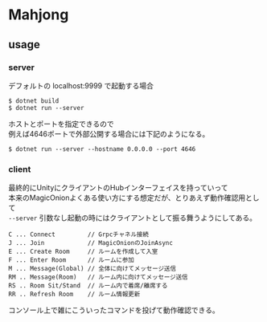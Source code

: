 # Mahjong

## usage

### server

デフォルトの localhost:9999 で起動する場合

```
$ dotnet build
$ dotnet run --server
```

ホストとポートを指定できるので  
例えば4646ポートで外部公開する場合には下記のようになる。

```
$ dotnet run --server --hostname 0.0.0.0 --port 4646
```

### client

最終的にUnityにクライアントのHubインターフェイスを持っていって  
本来のMagicOnionよくある使い方にする想定だが、とりあえず動作確認用として  
`--server` 引数なし起動の時にはクライアントとして振る舞うようにしてある。

```
C ... Connect         // Grpcチャネル接続
J ... Join            // MagicOnionのJoinAsync
E ... Create Room     // ルームを作成して入室
F ... Enter Room      // ルームに参加
M ... Message(Global) // 全体に向けてメッセージ送信 
RM .. Message(Room)   // ルーム内に向けてメッセージ送信
RS .. Room Sit/Stand  // ルーム内で着席/離席する
RR .. Refresh Room    // ルーム情報更新
```

コンソール上で雑にこういったコマンドを投げて動作確認できる。
